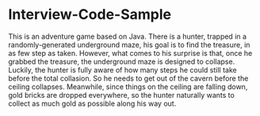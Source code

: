 # Interview-Code-Sample
This is an adventure game based on Java. There is a hunter, trapped in a randomly-generated underground maze, his goal is to find the treasure, in as few step as taken.
However, what comes to his surprise is that, once he grabbed the treasure, the underground maze is designed to collapse. Luckily, the hunter is fully aware of how many steps
he could still take before the total collasion. So he needs to get out of the cavern before the ceiling collapses. Meanwhile, since things on the ceiling are falling down, 
gold bricks are dropped everywhere, so the hunter naturally wants to collect as much gold as possible along his way out.
